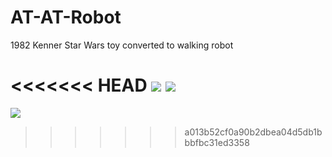 # AT-AT-Robot

1982 Kenner Star Wars toy converted to walking robot

<<<<<<< HEAD
![](atat1.gif)
![](atat2.gif)
=======

![](https://gph.is/g/apyqDKv)

>>>>>>> a013b52cf0a90b2dbea04d5db1bbbfbc31ed3358
